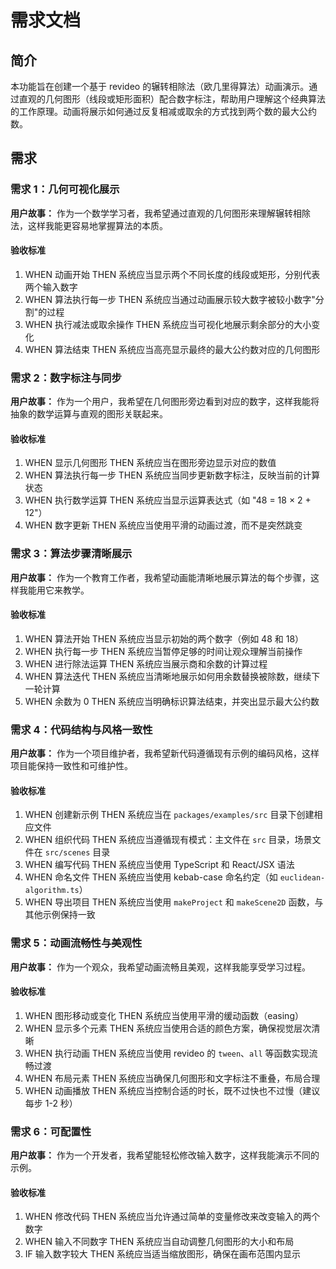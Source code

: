 # 需求文档

## 简介

本功能旨在创建一个基于 revideo 的辗转相除法（欧几里得算法）动画演示。通过直观的几何图形（线段或矩形面积）配合数字标注，帮助用户理解这个经典算法的工作原理。动画将展示如何通过反复相减或取余的方式找到两个数的最大公约数。

## 需求

### 需求 1：几何可视化展示

**用户故事：** 作为一个数学学习者，我希望通过直观的几何图形来理解辗转相除法，这样我能更容易地掌握算法的本质。

#### 验收标准

1. WHEN 动画开始 THEN 系统应当显示两个不同长度的线段或矩形，分别代表两个输入数字
2. WHEN 算法执行每一步 THEN 系统应当通过动画展示较大数字被较小数字"分割"的过程
3. WHEN 执行减法或取余操作 THEN 系统应当可视化地展示剩余部分的大小变化
4. WHEN 算法结束 THEN 系统应当高亮显示最终的最大公约数对应的几何图形

### 需求 2：数字标注与同步

**用户故事：** 作为一个用户，我希望在几何图形旁边看到对应的数字，这样我能将抽象的数学运算与直观的图形关联起来。

#### 验收标准

1. WHEN 显示几何图形 THEN 系统应当在图形旁边显示对应的数值
2. WHEN 算法执行每一步 THEN 系统应当同步更新数字标注，反映当前的计算状态
3. WHEN 执行数学运算 THEN 系统应当显示运算表达式（如 "48 = 18 × 2 + 12"）
4. WHEN 数字更新 THEN 系统应当使用平滑的动画过渡，而不是突然跳变

### 需求 3：算法步骤清晰展示

**用户故事：** 作为一个教育工作者，我希望动画能清晰地展示算法的每个步骤，这样我能用它来教学。

#### 验收标准

1. WHEN 算法开始 THEN 系统应当显示初始的两个数字（例如 48 和 18）
2. WHEN 执行每一步 THEN 系统应当暂停足够的时间让观众理解当前操作
3. WHEN 进行除法运算 THEN 系统应当展示商和余数的计算过程
4. WHEN 算法迭代 THEN 系统应当清晰地展示如何用余数替换被除数，继续下一轮计算
5. WHEN 余数为 0 THEN 系统应当明确标识算法结束，并突出显示最大公约数

### 需求 4：代码结构与风格一致性

**用户故事：** 作为一个项目维护者，我希望新代码遵循现有示例的编码风格，这样项目能保持一致性和可维护性。

#### 验收标准

1. WHEN 创建新示例 THEN 系统应当在 `packages/examples/src` 目录下创建相应文件
2. WHEN 组织代码 THEN 系统应当遵循现有模式：主文件在 `src` 目录，场景文件在 `src/scenes` 目录
3. WHEN 编写代码 THEN 系统应当使用 TypeScript 和 React/JSX 语法
4. WHEN 命名文件 THEN 系统应当使用 kebab-case 命名约定（如 `euclidean-algorithm.ts`）
5. WHEN 导出项目 THEN 系统应当使用 `makeProject` 和 `makeScene2D` 函数，与其他示例保持一致

### 需求 5：动画流畅性与美观性

**用户故事：** 作为一个观众，我希望动画流畅且美观，这样我能享受学习过程。

#### 验收标准

1. WHEN 图形移动或变化 THEN 系统应当使用平滑的缓动函数（easing）
2. WHEN 显示多个元素 THEN 系统应当使用合适的颜色方案，确保视觉层次清晰
3. WHEN 执行动画 THEN 系统应当使用 revideo 的 `tween`、`all` 等函数实现流畅过渡
4. WHEN 布局元素 THEN 系统应当确保几何图形和文字标注不重叠，布局合理
5. WHEN 动画播放 THEN 系统应当控制合适的时长，既不过快也不过慢（建议每步 1-2 秒）

### 需求 6：可配置性

**用户故事：** 作为一个开发者，我希望能轻松修改输入数字，这样我能演示不同的示例。

#### 验收标准

1. WHEN 修改代码 THEN 系统应当允许通过简单的变量修改来改变输入的两个数字
2. WHEN 输入不同数字 THEN 系统应当自动调整几何图形的大小和布局
3. IF 输入数字较大 THEN 系统应当适当缩放图形，确保在画布范围内显示
